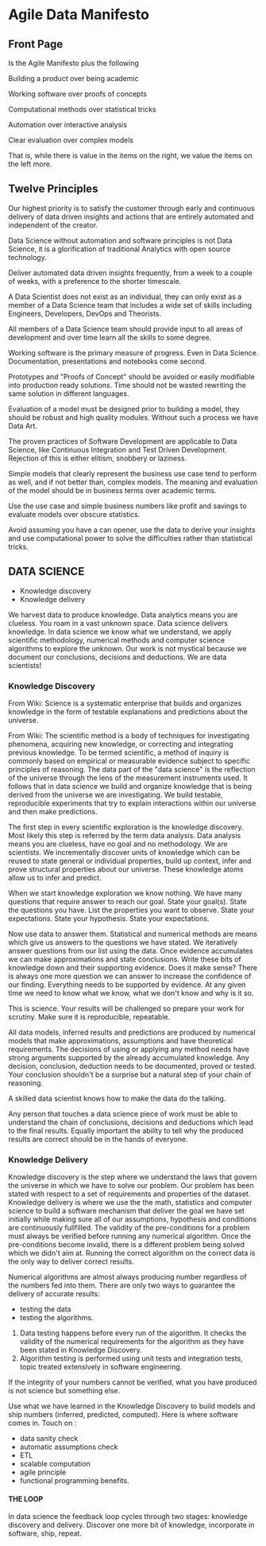 # Agile Data Manifesto


## Front Page

Is the Agile Manifesto plus the following

Building a product over being academic

Working software over proofs of concepts

Computational methods over statistical tricks

Automation over interactive analysis

Clear evaluation over complex models

That is, while there is value in the items on
the right, we value the items on the left more.

## Twelve Principles

Our highest priority is to satisfy the customer
through early and continuous delivery of data driven
insights and actions that are entirely automated and
independent of the creator.

Data Science without automation and software principles is
not Data Science, it is a glorification of traditional Analytics with
open source technology.

Deliver automated data driven insights frequently, from a
week to a couple of weeks, with a 
preference to the shorter timescale.

A Data Scientist does not exist as an individual, they can only
exist as a member of a Data Science team that includes a wide set
of skills including Engineers, Developers, DevOps and Theorists.

All members of a Data Science team should
provide input to all areas of development and over
time learn all the skills to some degree.

Working software is the primary measure of progress.
Even in Data Science. Documentation, presentations and notebooks
come second.

Prototypes and "Proofs of Concept" should be avoided or
easily modifiable into production ready solutions.  Time should
not be wasted rewriting the same solution in different languages.

Evaluation of a model must be designed prior to building a model, they should be robust and high quality modules.  Without such a process we have Data Art.

The proven practices of Software Development are
applicable to Data Science, like Continuous Integration and
Test Driven Development. Rejection of this is either elitism, snobbery or laziness.

Simple models that clearly represent the business use case tend
to perform as well, and if not better than, complex models. The meaning and evaluation of the model should be in business terms over academic terms.

Use the use case and simple business numbers like profit and savings to evaluate models
over obscure statistics.

Avoid assuming you have a can opener, use the data to derive your insights
and use computational power to solve the difficulties rather than statistical tricks.

## DATA SCIENCE
- Knowledge discovery
- Knowledge delivery

We harvest data to produce knowledge. Data analytics means you are clueless. You roam in a vast unknown space. Data science delivers knowledge. In data science we know what we understand, we apply scientific methodology, numerical methods and computer science algorithms to explore the unknown. Our work is not mystical because we document our conclusions, decisions and deductions. 
We are data scientists!

### Knowledge Discovery
From Wiki: Science is a systematic enterprise that builds and organizes knowledge in the form of testable explanations and predictions about the universe.

From Wiki: The scientific method is a body of techniques for investigating phenomena, acquiring new knowledge, or correcting and integrating previous knowledge. To be termed scientific, a method of inquiry is commonly based on empirical or measurable evidence subject to specific principles of reasoning.
The data part of the "data science" is the reflection of the universe through the lens of the measurement instruments used.
It follows that in data science we build and organize knowledge that is being derived from the universe we are investigating. We build testable, reproducible experiments that try to explain interactions within our universe and then make predictions.

The first step in every scientific exploration is the knowledge discovery. Most likely this step is referred by the term data analysis. Data analysis means you are clueless, have no goal and no methodology. We are scientists. We incrementally discover units of knowledge which can be reused to state general or individual properties, build up context, infer and prove structural properties about our universe. These knowledge atoms allow us to infer and predict.

When we start knowledge exploration we know nothing. We have many questions that require answer to reach our goal. State your goal(s). State the questions you have. List the properties you want to observe. State your expectations. State your hypothesis. State your expectations. 

Now use data to answer them. Statistical and numerical methods are means which give us answers to the questions we have stated. We iteratively answer questions from our list using the data. Once evidence accumulates we can make approximations and state conclusions. Write these bits of knowledge down and their supporting evidence. Does it make sense? There is always one more question we can answer to increase the confidence of our finding. Everything needs to be supported by evidence. At any given time we need to know what we know, what we don't know and why is it so.

This is science. Your results will be challenged so prepare your work for scrutiny. Make sure it is reproducible, repeatable.

All data models, inferred results and predictions are produced by numerical models that make approximations, assumptions and have theoretical requirements. The decisions of using or applying any method needs have strong arguments supported by the already accumulated knowledge. Any decision, conclusion, deduction needs to be documented, proved or tested. Your conclusion shouldn't be a surprise but a natural step of your chain of reasoning.

A skilled data scientist knows how to make the data do the talking.

Any person that touches a data science piece of work must be able to understand the chain of conclusions, decisions and deductions which lead to the final results. Equally important the ability to tell why the produced results are correct should be in the hands of everyone.

### Knowledge Delivery

Knowledge discovery is the step where we understand the laws that govern the universe in which we have to solve our problem. Our problem has been stated with respect to a set of requirements and properties of the dataset.
Knowledge delivery is where we use the the math, statistics and computer science to build a software mechanism that deliver the goal we have set initially while making sure all of our assumptions, hypothesis and conditions are continuously fullfilled. The validity of the pre-conditions for a problem must always be verified before running any numerical algorithm. Once the pre-conditions become invalid, there is a different problem being solved which we didn't aim at. Running the correct algorithm on the correct data is the only way to deliver correct results. 

Numerical algorithms are almost always producing number regardless of the numbers fed into them. There are only two ways to guarantee the delivery of accurate results:
- testing the data
- testing the algorithms.

1. Data testing happens before every run of the algorithm. It checks the validity of the numerical requirements for the algorithm as they have been stated in Knowledge Discovery. 
2. Algorithm testing is performed using unit tests and integration tests, topic treated extensively in software engineering.

If the integrity of your numbers cannot be verified, what you have produced is not science but something else.

 Use what we have learned in the Knowledge Discovery to build models and ship numbers (inferred, predicted, computed). 
 Here is where software comes in.
 Touch on :
 - data sanity check
 - automatic assumptions check
 - ETL
 - scalable computation
 - agile principle
 - functional programming benefits.

#### THE LOOP
In data science the feedback loop cycles through two stages: knowledge discovery and delivery.
Discover one more bit of knowledge, incorporate in software, ship, repeat.

